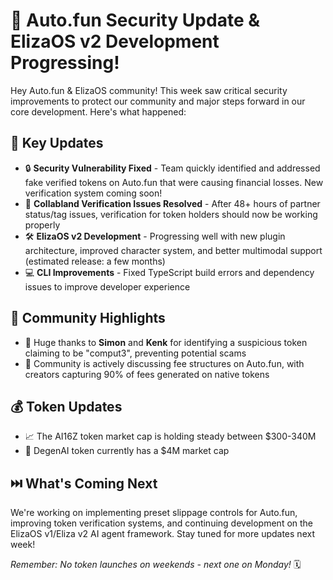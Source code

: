 # 🚀 Auto.fun Security Update & ElizaOS v2 Development Progressing! 

Hey Auto.fun & ElizaOS community! This week saw critical security improvements to protect our community and major steps forward in our core development. Here's what happened:

## 📱 Key Updates
* 🔒 **Security Vulnerability Fixed** - Team quickly identified and addressed fake verified tokens on Auto.fun that were causing financial losses. New verification system coming soon!
* 🔄 **Collabland Verification Issues Resolved** - After 48+ hours of partner status/tag issues, verification for token holders should now be working properly
* 🛠️ **ElizaOS v2 Development** - Progressing well with new plugin architecture, improved character system, and better multimodal support (estimated release: a few months)
* 💻 **CLI Improvements** - Fixed TypeScript build errors and dependency issues to improve developer experience

## 👥 Community Highlights
* 🙏 Huge thanks to **Simon** and **Kenk** for identifying a suspicious token claiming to be "comput3", preventing potential scams
* 🤝 Community is actively discussing fee structures on Auto.fun, with creators capturing 90% of fees generated on native tokens

## 💰 Token Updates
* 📈 The AI16Z token market cap is holding steady between $300-340M
* 💸 DegenAI token currently has a $4M market cap

## ⏭️ What's Coming Next
We're working on implementing preset slippage controls for Auto.fun, improving token verification systems, and continuing development on the ElizaOS v1/Eliza v2 AI agent framework. Stay tuned for more updates next week!

*Remember: No token launches on weekends - next one on Monday!* 🗓️
